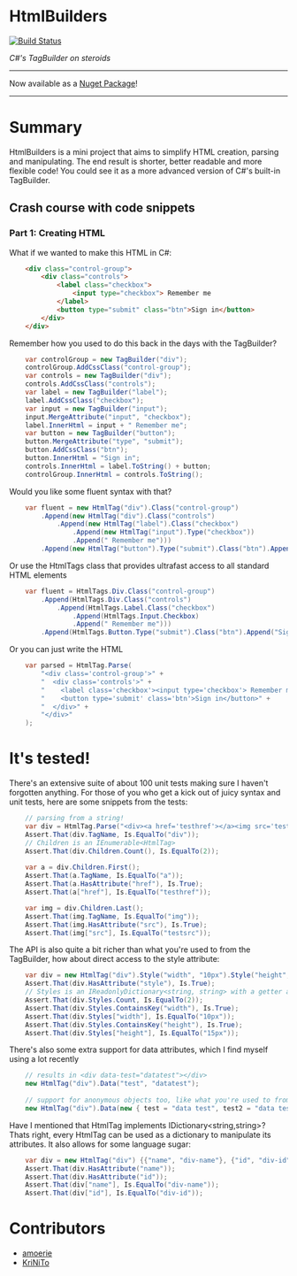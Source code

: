 HtmlBuilders
============

[![Build Status](https://travis-ci.org/amoerie/HtmlBuilders.svg?branch=master)](https://travis-ci.org/amoerie/HtmlBuilders)

_C#'s TagBuilder on steroids_

***

Now available as a [Nuget Package](https://www.nuget.org/packages/HtmlBuilders/)!

***

# Summary

HtmlBuilders is a mini project that aims to simplify HTML creation, parsing and manipulating. The end result is shorter, better readable and more flexible code!
You could see it as a more advanced version of C#'s built-in TagBuilder.

## Crash course with code snippets

### Part 1: Creating HTML

What if we wanted to make this HTML in C#:

```html
	<div class="control-group">
		<div class="controls">
			<label class="checkbox">
				<input type="checkbox"> Remember me
			</label>
			<button type="submit" class="btn">Sign in</button>
		</div>
	</div>
```

Remember how you used to do this back in the days with the TagBuilder?

```c#
	var controlGroup = new TagBuilder("div");
	controlGroup.AddCssClass("control-group");
	var controls = new TagBuilder("div");
	controls.AddCssClass("controls");
	var label = new TagBuilder("label");
	label.AddCssClass("checkbox");
	var input = new TagBuilder("input");
	input.MergeAttribute("input", "checkbox");
	label.InnerHtml = input + " Remember me";
	var button = new TagBuilder("button");
	button.MergeAttribute("type", "submit");
	button.AddCssClass("btn");
	button.InnerHtml = "Sign in";
	controls.InnerHtml = label.ToString() + button;
	controlGroup.InnerHtml = controls.ToString();
```

Would you like some fluent syntax with that?

```c#
	var fluent = new HtmlTag("div").Class("control-group")
		.Append(new HtmlTag("div").Class("controls")
			.Append(new HtmlTag("label").Class("checkbox")
				.Append(new HtmlTag("input").Type("checkbox"))
				.Append(" Remember me")))
		.Append(new HtmlTag("button").Type("submit").Class("btn").Append("Sign in"));
```

Or use the HtmlTags class that provides ultrafast access to all standard HTML elements

```c#
	var fluent = HtmlTags.Div.Class("control-group")
		.Append(HtmlTags.Div.Class("controls")
			.Append(HtmlTags.Label.Class("checkbox")
				.Append(HtmlTags.Input.Checkbox)
				.Append(" Remember me")))
		.Append(HtmlTags.Button.Type("submit").Class("btn").Append("Sign in"));
```

Or you can just write the HTML

```c#
	var parsed = HtmlTag.Parse(
		"<div class='control-group'>" +
		"  <div class='controls'>" +
		"    <label class='checkbox'><input type='checkbox'> Remember me</label>" +
		"    <button type='submit' class='btn'>Sign in</button>" +
		"  </div>" +
		"</div>"
	);
```

# It's tested! 

There's an extensive suite of about 100 unit tests making sure I haven't forgotten anything. 
For those of you who get a kick out of juicy syntax and unit tests, here are some snippets from the tests:

```c#
	// parsing from a string!
	var div = HtmlTag.Parse("<div><a href='testhref'></a><img src='testsrc'/></div>");
	Assert.That(div.TagName, Is.EqualTo("div"));
	// Children is an IEnumerable<HtmlTag>
	Assert.That(div.Children.Count(), Is.EqualTo(2));
	
	var a = div.Children.First();
	Assert.That(a.TagName, Is.EqualTo("a"));
	Assert.That(a.HasAttribute("href"), Is.True);
	Assert.That(a["href"], Is.EqualTo("testhref"));

	var img = div.Children.Last();
	Assert.That(img.TagName, Is.EqualTo("img"));
	Assert.That(img.HasAttribute("src"), Is.True);
	Assert.That(img["src"], Is.EqualTo("testsrc"));
```

The API is also quite a bit richer than what you're used to from the TagBuilder, how about direct access to the style attribute:

```c#
	var div = new HtmlTag("div").Style("width", "10px").Style("height", "15px");
	Assert.That(div.HasAttribute("style"), Is.True);
	// Styles is an IReadonlyDictionary<string, string> with a getter and setter
	Assert.That(div.Styles.Count, Is.EqualTo(2));
	Assert.That(div.Styles.ContainsKey("width"), Is.True);
	Assert.That(div.Styles["width"], Is.EqualTo("10px"));
	Assert.That(div.Styles.ContainsKey("height"), Is.True);
	Assert.That(div.Styles["height"], Is.EqualTo("15px"));
```

There's also some extra support for data attributes, which I find myself using a lot recently

```c#
	// results in <div data-test="datatest"></div>
	new HtmlTag("div").Data("test", "datatest");
	
	// support for anonymous objects too, like what you're used to from the MVC html helpers. Attributes will be automatically prefixed with data-
	new HtmlTag("div").Data(new { test = "data test", test2 = "data test 2", test3 = "data test 3" });
```

Have I mentioned that HtmlTag implements IDictionary<string,string>? Thats right, every HtmlTag can be used as a dictionary to manipulate
its attributes. It also allows for some language sugar:

```c#
	var div = new HtmlTag("div") {{"name", "div-name"}, {"id", "div-id"}};
	Assert.That(div.HasAttribute("name"));
	Assert.That(div.HasAttribute("id"));
	Assert.That(div["name"], Is.EqualTo("div-name"));
	Assert.That(div["id"], Is.EqualTo("div-id"));
```

# Contributors

- [amoerie](https://github.com/amoerie)
- [KriNiTo](https://github.com/KriNiTo)
